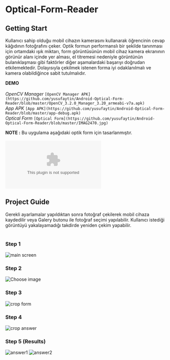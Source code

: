 # Optical-Form-Reader

## Getting Start
Kullanıcı sahip olduğu mobil cihazın kamerasını kullanarak öğrencinin cevap kâğıdının fotoğrafını çeker. Optik formun performanslı bir şekilde tanınması için ortamdaki ışık miktarı, form görüntüsünün mobil cihaz kamera ekranının görünür alanı içinde yer alması, el titremesi nedeniyle görüntünün bulanıklaşması gibi faktörler diğer aşamalardaki başarıyı doğrudan etkilemektedir. Dolayısıyla çekilmek istenen forma iyi odaklanılmalı ve kamera olabildiğince sabit tutulmalıdır. 


**DEMO** <br/><br/>
*OpenCV Manager* `[OpenCV Manager APK](https://github.com/yusufaytin/Android-Optical-Form-Reader/blob/master/OpenCV_3.2.0_Manager_3.20_armeabi-v7a.apk)`<br/>
*App APK* `[App APK](https://github.com/yusufaytin/Android-Optical-Form-Reader/blob/master/app-debug.apk)`<br/>
*Optical Form* `[Optical Form](https://github.com/yusufaytin/Android-Optical-Form-Reader/blob/master/IMAG2470.jpg)`<br/>

**NOTE :** Bu uygulama aşağıdaki optik form için tasarlanmıştır.<br/><br/>
![main screen](https://github.com/yusufaytin/Android-Optical-Form-Reader/blob/master/OpenCV_3.2.0_Manager_3.20_armeabi-v7a.apk)


## Project Guide

Gerekli ayarlamalar yapıldıktan sonra fotoğraf çekilerek mobil cihaza kaydedilir veya Galery butonu ile fotoğraf seçimi yapılabilir. Kullanıcı istediği görüntüyü yakalayamadığı takdirde yeniden çekim yapabilir. <br/><br/>

### Step 1
![main screen](https://github.com/yusufaytin/Android-Optical-Form-Reader/blob/master/screenshot/Screenshot_20170613-003343.png)

### Step 2
![Choose image](https://github.com/yusufaytin/Android-Optical-Form-Reader/blob/master/screenshot/Screenshot_20170613-014311.png)

### Step 3
![crop form](https://github.com/yusufaytin/Android-Optical-Form-Reader/blob/master/screenshot/Screenshot_20170924-135913.png)

### Step 4
![crop answer](https://github.com/yusufaytin/Android-Optical-Form-Reader/blob/master/screenshot/Screenshot_20170924-135948.png)

### Step 5 (Results)
![answer1](https://github.com/yusufaytin/Android-Optical-Form-Reader/blob/master/screenshot/Screenshot_20170611-181913.png)
![answer2](https://github.com/yusufaytin/Android-Optical-Form-Reader/blob/master/screenshot/Screenshot_20170612-215541.png)

